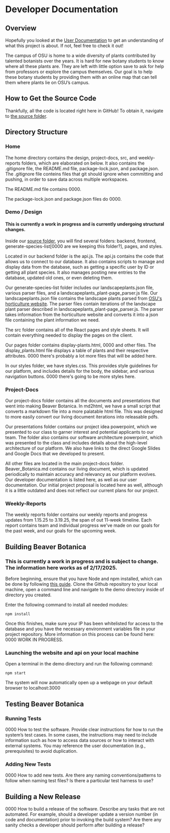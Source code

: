 # Developer Documentation

## Overview
Hopefully you looked at the [User Documentation](User_Documentation.md) to get an understanding of what this project is about. If not, feel free to check it out!

The campus of OSU is home to a wide diversity of plants contributed by talented botanists over the years. It is hard for new botany students to know where all these plants are. They are left with little option save to ask for help from professors or explore the campus themselves. Our goal is to help these botany students by providing them with an online map that can tell them where plants lie on OSU’s campus. 

## How to Get the Source Code
Thankfully, all the code is located right here in GitHub! To obtain it, navigate to [the source folder](https://github.com/Flameis/CS362-Team3/tree/main/src).


## Directory Structure
### Home
The home directory contains the design, project-docs, src, and weekly-reports folders, which are elaborated on below. It also contains the .gitignore file, the README.md file, package-lock.json, and package.json. The .gitignore file conteins files that git should ignore when committing and pushing, in order to save data across multiple workspaces.

The README.md file contains 0000.

The package-lock.json and package.json files do 0000.


### Demo / Design
#### This is currently a work in progress and is currently undergoing structural changes. 
Inside our [source folder](https://github.com/Flameis/CS362-Team3/tree/main/demo), you will find several folders: backend, frontend, generate-species-list[0000 are we keeping this folder?], pages, and styles.

Located in our backend folder is the api.js. The api.js contains the code that allows us to connect to our database. It also contains scripts to manage and display data from the database, such as getting a specific user by ID or getting all plant species. It also manages posting new entries to the database, updated old ones, or even deleting them.

Our generate-species-list folder includes our landscapeplants.json file, various parser files, and a landscapeplants_plant-page_parser.js file. Our landscapeplants.json file contains the landscape plants parsed from [OSU's horticulture website](https://landscapeplants.oregonstate.edu/). The parser files contain iterations of the landscape plant parser described in landscapeplants_plant-page_parser.js. The parser takes information from the horticulture website and converts it into a json file containing the plant information we need. 

The src folder contains all of the React pages and style sheets. It will contain everything needed to display the pages on the client.

Our pages folder contains display-plants.html, 0000 and other files. The display_plants.html file displays a table of plants and their respective attributes. 0000 there's probably a lot more files that will be added here.

In our styles folder, we have styles.css. This provides style guidelines for our platform, and includes details for the body, the sidebar, and various navigation buttons. 0000 there's going to be more styles here.


### Project-Docs
Our project-docs folder contains all the documents and presentations that went into making Beaver Botanica. In md2html, we have a small script that converts a markdown file into a more palatable html file. This was designed to more easily convert our living document iterations into releasable pdfs.

Our presentations folder contains our project idea powerpoint, which we presented to our class to garner interest and potential applicants to our team. The folder also contains our software architecture powerpoint, which was presented to the class and includes details about the high-level architecture of our platform. We also have links to the direct Google Slides and Google Docs that we developed to present.

All other files are located in the main project-docs folder. Beaver_Botanica.md contains our living document, which is updated periodically to maintain accuracy and relevancy as our platform evolves. Our developer documentation is listed here, as well as our user documentation. Our initial project proposal is located here as well, although it is a little outdated and does not reflect our current plans for our project.


### Weekly-Reports
The weekly reports folder contains our weekly reports and progress updates from 1.15.25 to 3.19.25, the span of out 11-week timeline. Each report contains team and individual progress we've made on our goals for the past week, and our goals for the upcoming week.


## Building Beaver Botanica
### This is currently a work in progress and is subject to change. The information here works as of 2/17/2025.
Before beginning, ensure that you have Node and npm installed, which can be done by following [this guide](https://docs.npmjs.com/downloading-and-installing-node-js-and-npm).
Clone the Github repository to your local machine, open a command line and navigate to the demo directory inside of directory you created.

Enter the following command to install all needed modules:

```npm install```

Once this finishes, make sure your IP has been whitelisted for access to the database and you have the necessary environment variables file in your project repository. More information on this process can be found here: 0000 WORK IN PROGRESS.

### Launching the website and api on your local machine

Open a terminal in the demo directory and run the following command:

```npm start```

The system will now automatically open up a webpage on your default browser to localhost:3000

## Testing Beaver Botanica
### Running Tests
0000 How to test the software. Provide clear instructions for how to run the system’s test cases. In some cases, the instructions may need to include information such as how to access data sources or how to interact with external systems. You may reference the user documentation (e.g., prerequisites) to avoid duplication.


### Adding New Tests
0000 How to add new tests. Are there any naming conventions/patterns to follow when naming test files? Is there a particular test harness to use?


## Building a New Release
0000 How to build a release of the software. Describe any tasks that are not automated. For example, should a developer update a version number (in code and documentation) prior to invoking the build system? Are there any sanity checks a developer should perform after building a release?
